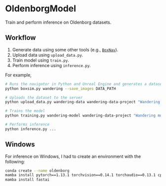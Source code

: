 # OldenborgModel

Train and perform inference on Oldenborg datasets.

## Workflow

1. Generate data using some other tools (e.g., [`BoxNav`](https://github.com/arcslaboratory/boxnav/)).
2. Upload data using `upload_data.py`.
3. Train model using `train.py`.
4. Perform inference using `inference.py`.

For example,

~~~bash
# Runs the navigator in Python and Unreal Engine and generates a dataset
python boxsim.py wandering --save_images DATA_PATH

# Uploads the dataset to the server
python upload_data.py wandering-data wandering-data-project "Wandering data to..." DATA_PATH

# Trains the model
python training.py wandering-model wandering-data-project "Wandering model to..." resnet18 wandering-data

# Performs inference
python inference.py ...
~~~

## Windows

For inference on Windows, I had to create an environment with the following:

~~~bash
conda create --name oldenborg
mamba install pytorch==1.13.1 torchvision==0.14.1 torchaudio==0.13.1 cpuonly -c pytorch
mamba install fastai
~~~
